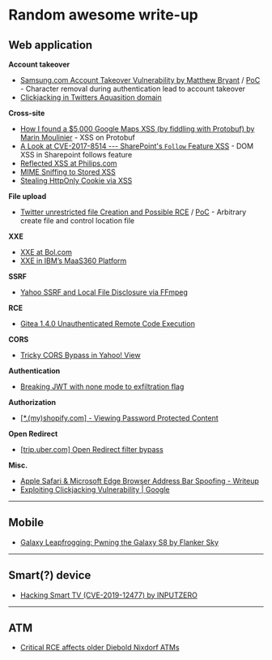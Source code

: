 # Random awesome write-up

## **Web application**
**Account takeover**
- [Samsung.com Account Takeover Vulnerability by Matthew Bryant](https://thehackerblog.com/samsung-com-account-takeover-vulnerability-write-up/) / [PoC](https://www.youtube.com/watch?v=NWPRLb36hwU) - Character removal during authentication lead to account takeover
- [Clickjacking in Twitters Aquasition domain](https://www.youtube.com/watch?v=xj8sgrog9Zk)



**Cross-site**
- [How I found a $5,000 Google Maps XSS (by fiddling with Protobuf) by Marin Moulinier](https://medium.com/@marin_m/how-i-found-a-5-000-google-maps-xss-by-fiddling-with-protobuf-963ee0d9caff?fbclid=IwAR2ayy9fD9CS0nSGOHdMH1tJ64WXKZAHhtWI2HpKU1ppliU5VTApSUEn1B0) - XSS on Protobuf
- [A Look at CVE-2017-8514 --- SharePoint's `Follow` Feature XSS](https://respectxss.blogspot.com/2017/06/a-look-at-cve-2017-8514-sharepoints.html) - DOM XSS in Sharepoint follows feature
- [Reflected XSS at Philips.com](https://medium.com/@jonathanbouman/reflected-xss-at-philips-com-e48bf8f9cd3c)
- [MIME Sniffing to Stored XSS](https://anotherhackerblog.com/exploiting-file-uploads-pt1/?fbclid=IwAR3Tl0g1czGuqjTGEh9VorJMyVyMBFOpS-BVO9wogGsZUQVLGE0MjCVOjpw)
- [Stealing HttpOnly Cookie via XSS](https://medium.com/@yassergersy/xss-to-session-hijack-6039e11e6a81)



**File upload**
- [Twitter unrestricted file Creation and Possible RCE](https://hackerone.com/reports/191884) / [PoC](https://www.youtube.com/watch?v=OPlexp-1XxU) -
Arbitrary create file and control location file



**XXE**
- [XXE at Bol.com](https://medium.com/@jonathanbouman/xxe-at-bol-com-7d331186de54)
- [XXE in IBM’s MaaS360 Platform](https://blog.netspi.com/xxe-in-ibms-maas360-platform/)



**SSRF**
- [Yahoo SSRF and Local File Disclosure via FFmpeg](https://www.youtube.com/watch?v=3Z_f69OIQuw)



**RCE**
- [Gitea 1.4.0 Unauthenticated Remote Code Execution](https://security.szurek.pl/gitea-1-4-0-unauthenticated-rce.html)



**CORS**
- [Tricky CORS Bypass in Yahoo! View](https://www.corben.io/tricky-CORS/)



**Authentication**
- [Breaking JWT with none mode to exfiltration flag](https://medium.com/@amalmurali47/h1-702-ctf-web-challenge-write-up-53de31b2ddce)



**Authorization**
- [[\*.(my)shopify.com] - Viewing Password Protected Content](https://hackerone.com/reports/421859?fbclid=IwAR19-Tv1OjTNgKVnKcNWRtA3YPsncRTcVk-yPe2RoHn5wyk90VxkQuHNH1k)



**Open Redirect**
- [[trip.uber.com] Open Redirect filter bypass](https://www.youtube.com/watch?v=ABLQADqaJuo)



**Misc.**
- [Apple Safari & Microsoft Edge Browser Address Bar Spoofing - Writeup](https://www.rafaybaloch.com/2018/09/apple-safari-microsoft-edge-browser.html)
- [Exploiting Clickjacking Vulnerability | Google](https://jasminderpalsingh.info/exploiting-google-clickjacking-vulnerability-to-steal-user-cookies/)

---

## **Mobile**
- [Galaxy Leapfrogging: Pwning the Galaxy S8 by Flanker Sky](https://blog.flanker017.me/galaxy-leapfrogging-pwning-the-galaxy-s8/?fbclid=IwAR3knHyjm5TSYvyYxnYU9LCENzH2zHwjKLnC7k7Rv7UUVVLaIitdB79WyWA)

---

## **Smart(?) device**
- [Hacking Smart TV (CVE-2019-12477) by INPUTZERO](https://www.inputzero.io/2019/06/hacking-smart-tv.html?fbclid=IwAR3di_tJTjpBeTcffRoHHvMx0MJn3SmPiKz4obF6SBQk1lHwmIEUnvFr-qg)

---

## **ATM**
- [Critical RCE affects older Diebold Nixdorf ATMs](https://medium.com/nightst0rm/t%E1%BA%A3n-m%E1%BA%A1n-v%E1%BB%81-l%E1%BB%97-h%E1%BB%95ng-trong-atm-diebold-f1040a70f2c9)
